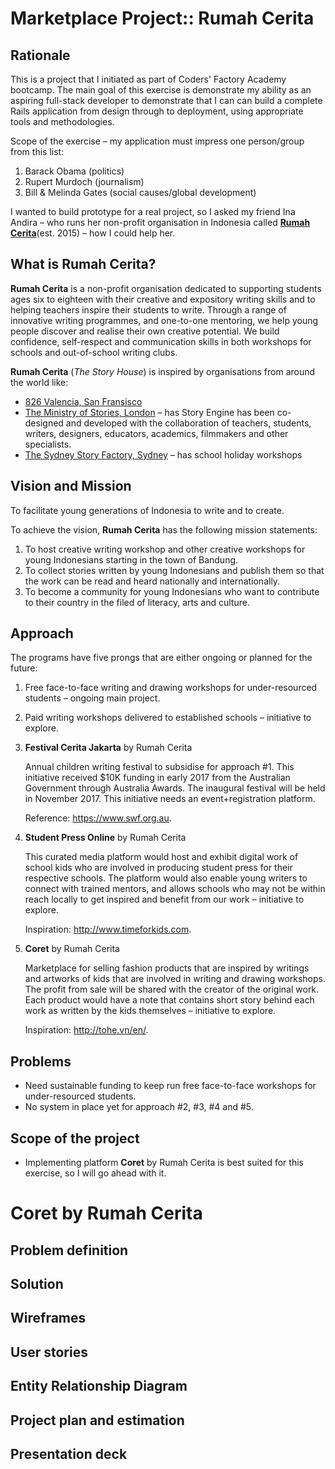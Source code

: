 # Marketplace Project:: Rumah Cerita

## Rationale
This is a project that I initiated as part of Coders' Factory Academy bootcamp. The main goal of this exercise is demonstrate my ability as an aspiring full-stack developer to demonstrate that I can can build a complete Rails application from design through to deployment, using appropriate tools and methodologies.

Scope of the exercise – my application must impress one person/group from this list:
  1. Barack Obama (politics)
  2. Rupert Murdoch (journalism)
  3. Bill & Melinda Gates (social causes/global development)

I wanted to build prototype for a real project, so I asked my friend Ina Andira – who runs her non-profit organisation in Indonesia called [**Rumah Cerita**](https://www.facebook.com/rumahceritaorg/)(est. 2015) – how I could help her.

## What is Rumah Cerita?
**Rumah Cerita** is a non-profit organisation dedicated to supporting students ages six to eighteen with their creative and expository writing skills and to helping teachers inspire their students to write. Through a range of innovative writing programmes, and one-to-one mentoring, we help young people discover and realise their own creative potential. We build confidence, self-respect and communication skills in both workshops for schools and out-of-school writing clubs.

**Rumah Cerita** (*The Story House*) is inspired by organisations from around the world like:
- [826 Valencia, San Fransisco](http://826valencia.org/)
- [The Ministry of Stories, London](http://ministryofstories.org/) – has Story Engine has been co-designed and developed with the collaboration of teachers, students, writers, designers, educators, academics, filmmakers and other specialists.
- [The Sydney Story Factory, Sydney](http://www.sydneystoryfactory.org.au/) – has school holiday workshops

## Vision and Mission
To facilitate young generations of Indonesia to write and to create.

To achieve the vision, **Rumah Cerita** has the following mission statements:
  1. To host creative writing workshop and other creative workshops for young Indonesians starting in the town of Bandung.
  2. To collect stories written by young Indonesians and publish them so that the work can be read and heard nationally and internationally.
  3. To become a community for young Indonesians who want to contribute to their country in the filed of literacy, arts and culture.

## Approach
The programs have five prongs that are either ongoing or planned for the future:

  1. Free face-to-face writing and drawing workshops for under-resourced students – ongoing main project.
  2. Paid writing workshops delivered to established schools – initiative to explore.

  3. **Festival Cerita Jakarta** by Rumah Cerita

      Annual children writing festival to subsidise for approach #1. This initiative received $10K funding in early 2017 from the Australian Government through Australia Awards. The inaugural festival will be held in November 2017. This initiative needs an event+registration platform.

      Reference: https://www.swf.org.au.

  4. **Student Press Online** by Rumah Cerita

      This curated media platform would host and exhibit digital work of school kids who are involved in producing student press for their respective schools. The platform would also enable young writers to connect with trained mentors, and allows schools who may not be within reach locally to get inspired and benefit from our work – initiative to explore.

      Inspiration: http://www.timeforkids.com.

  5. **Coret** by Rumah Cerita

      Marketplace for selling fashion products that are inspired by writings and artworks of kids that are involved in writing and drawing workshops. The profit from sale will be shared with the creator of the original work. Each product would have a note that contains short story behind each work as written by the kids themselves – initiative to explore.

      Inspiration: http://tohe.vn/en/.

## Problems
- Need sustainable funding to keep run free face-to-face workshops for under-resourced students.
- No system in place yet for approach #2, #3, #4 and #5.

## Scope of the project
- Implementing platform **Coret** by Rumah Cerita is best suited for this exercise, so I will go ahead with it.


# **Coret** by Rumah Cerita

## Problem definition

## Solution

## Wireframes

## User stories

## Entity Relationship Diagram

## Project plan and estimation

## Presentation deck

